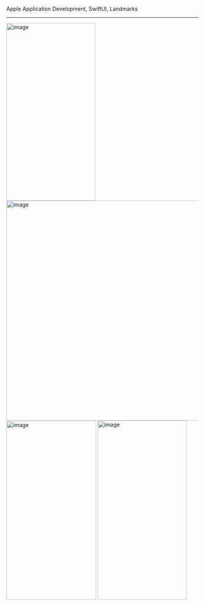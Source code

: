 Apple Application Development, SwiftUI, Landmarks

---

<img width="233" height="465" alt="image" src="https://github.com/user-attachments/assets/96713834-993a-4786-a787-f043b232c814" />

<img width="755" height="576" alt="image" src="https://github.com/user-attachments/assets/ebf21851-2ea6-4c7b-88dc-d1f00612c9cb" />

<img width="235" height="468" alt="image" src="https://github.com/user-attachments/assets/bd489b12-3e40-461d-88f4-504195b9c603" />

<img width="233" height="469" alt="image" src="https://github.com/user-attachments/assets/a0bc95a7-c239-46d0-b136-bf2c1e1ef54c" />


